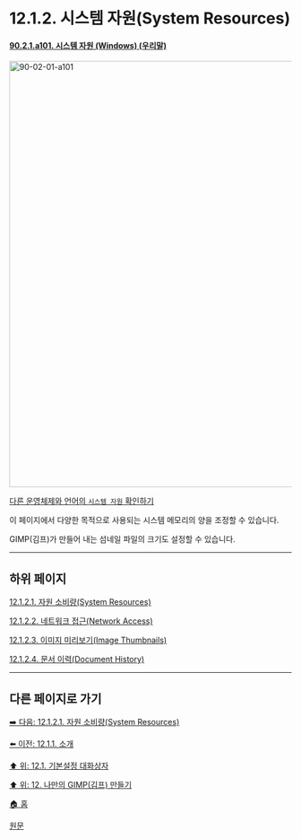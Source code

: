 # 12.1.2. 시스템 자원(System Resources)

<a id="90-02-01-a101"></a>

#### [90.2.1.a101. 시스템 자원 (Windows) (우리말)](./90-02-01-system-resource.md#90-02-01-a101)
<img width="962" height="760" alt="90-02-01-a101" src="https://github.com/wonder13662/gimp/assets/15767104/2752c284-09dc-4bf0-9adc-58ea2bc58b21" />

[다른 운영체제와 언어의 `시스템 자원` 확인하기](./90-02-01-system-resource.md#90-02-01-a102)

이 페이지에서 다양한 목적으로 사용되는 시스템 메모리의 양을 조정할 수 있습니다.

GIMP(김프)가 만들어 내는 섬네일 파일의 크기도 설정할 수 있습니다.

***

## 하위 페이지

[12.1.2.1. 자원 소비량(System Resources)](./12-01-02-01-resource_consumption.md)

[12.1.2.2. 네트워크 접근(Network Access)](./12-01-02-02-network_access.md)

[12.1.2.3. 이미지 미리보기(Image Thumbnails)](./12-01-02-03-image_thumbnails.md)

[12.1.2.4. 문서 이력(Document History)](./12-01-02-04-document_history.md)

***

## 다른 페이지로 가기

[➡️ 다음: 12.1.2.1. 자원 소비량(System Resources)](./12-01-02-01-resource_consumption.md)

[⬅️ 이전: 12.1.1. 소개](./12-01-01-introduction.md)

[⬆️ 위: 12.1. 기본설정 대화상자](./12-01-00-preference-dialog.md)

[⬆️ 위: 12. 나만의 GIMP(김프) 만들기](./12-00-enrich-my-gimp.md)

[🏠 홈](./00-home.md)

[원문](https://docs.gimp.org/2.10/ko/gimp-pimping.html#gimp-prefs-system-resources)